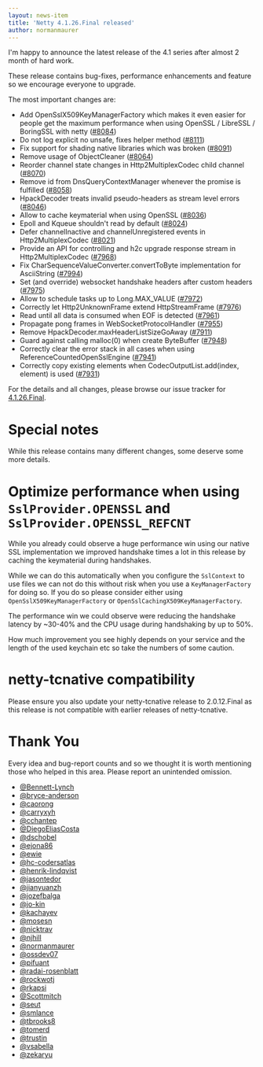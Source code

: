 ```yaml
---
layout: news-item
title: 'Netty 4.1.26.Final released'
author: normanmaurer
---
```


I'm happy to announce the latest release of the 4.1 series after almost 2 month of hard work.

These release contains bug-fixes, performance enhancements and feature so we encourage everyone to upgrade.

The most important changes are:

* Add OpenSslX509KeyManagerFactory which makes it even easier for people get the maximum performance when using OpenSSL / LibreSSL / BoringSSL  with netty ([#8084](https://github.com/netty/netty/pull/8084))
* Do not log explicit no unsafe, fixes helper method ([#8111](https://github.com/netty/netty/pull/8111))
* Fix support for shading native libraries which was broken ([#8091](https://github.com/netty/netty/pull/8091))
* Remove usage of ObjectCleaner ([#8064](https://github.com/netty/netty/pull/8064))
* Reorder channel state changes in Http2MultiplexCodec child channel ([#8070](https://github.com/netty/netty/pull/8070))
* Remove id from DnsQueryContextManager whenever the promise is fulfilled ([#8058](https://github.com/netty/netty/pull/8058))
* HpackDecoder treats invalid pseudo-headers as stream level errors ([#8046](https://github.com/netty/netty/pull/8046))
* Allow to cache keymaterial when using OpenSSL ([#8036](https://github.com/netty/netty/pull/8036))
* Epoll and Kqueue shouldn't read by default ([#8024](https://github.com/netty/netty/pull/8024))
* Defer channelInactive and channelUnregistered events in Http2MultiplexCodec ([#8021](https://github.com/netty/netty/pull/8021))
* Provide an API for controlling and h2c upgrade response stream in Http2MultiplexCodec ([#7968](https://github.com/netty/netty/pull/7968))
* Fix CharSequenceValueConverter.convertToByte implementation for AsciiString ([#7994](https://github.com/netty/netty/pull/7994))
* Set (and override) websocket handshake headers after custom headers ([#7975](https://github.com/netty/netty/pull/7975))
* Allow to schedule tasks up to Long.MAX_VALUE ([#7972](https://github.com/netty/netty/pull/7972))
* Correctly let Http2UnknownFrame extend HttpStreamFrame ([#7976](https://github.com/netty/netty/pull/7976))
* Read until all data is consumed when EOF is detected  ([#7961](https://github.com/netty/netty/pull/7961))
* Propagate pong frames in WebSocketProtocolHandler ([#7955](https://github.com/netty/netty/pull/7955))
* Remove HpackDecoder.maxHeaderListSizeGoAway ([#7911](https://github.com/netty/netty/pull/7911))
* Guard against calling malloc(0) when create ByteBuffer ([#7948](https://github.com/netty/netty/pull/7948))
* Correctly clear the error stack in all cases when using ReferenceCountedOpenSslEngine ([#7941](https://github.com/netty/netty/pull/7941))
* Correctly copy existing elements when CodecOutputList.add(index, element) is used ([#7931](https://github.com/netty/netty/pull/7931))

For the details and all changes, please browse our issue tracker for  [4.1.26.Final](https://github.com/netty/netty/issues?q=is%3Aclosed+milestone%3A4.1.26.Final).

# Special notes

While this release contains many different changes, some deserve some more details.

# Optimize performance when using `SslProvider.OPENSSL` and `SslProvider.OPENSSL_REFCNT`

While you already could observe a huge performance win using our native SSL implementation we improved handshake times a lot in this release by caching the keymaterial during handshakes.

While we can do this automatically when you configure the `SslContext` to use files we can not do this without risk when you use a `KeyManagerFactory` for doing so. If you do so please consider either using `OpenSslX509KeyManagerFactory` or `OpenSslCachingX509KeyManagerFactory`.

The performance win we could observe were reducing the handshake latency by ~30-40% and the CPU usage during handshaking by up to 50%.

How much improvement you see highly depends on your service and the length of the used keychain etc so take the numbers of some caution.

# netty-tcnative compatibility

Please ensure you also update your netty-tcnative release to 2.0.12.Final as this release is not compatible with earlier releases of netty-tcnative.

# Thank You

Every idea and bug-report counts and so we thought it is worth mentioning those who helped in this area. Please report an unintended omission.

* [@Bennett-Lynch](https://github.com/Bennett-Lynch)
* [@bryce-anderson](https://github.com/bryce-anderson)
* [@caorong](https://github.com/caorong)
* [@carryxyh](https://github.com/carryxyh)
* [@cchantep](https://github.com/cchantep)
* [@DiegoEliasCosta](https://github.com/DiegoEliasCosta)
* [@dschobel](https://github.com/dschobel)
* [@ejona86](https://github.com/ejona86)
* [@ewie](https://github.com/ewie)
* [@hc-codersatlas](https://github.com/hc-codersatlas)
* [@henrik-lindqvist](https://github.com/henrik-lindqvist)
* [@jasontedor](https://github.com/jasontedor)
* [@jianyuanzh](https://github.com/jianyuanzh)
* [@jozefbalga](https://github.com/jozefbalga)
* [@jo-kin](https://github.com/jo-kin)
* [@kachayev](https://github.com/kachayev)
* [@mosesn](https://github.com/mosesn)
* [@nicktrav](https://github.com/nicktrav)
* [@njhill](https://github.com/njhill)
* [@normanmaurer](https://github.com/normanmaurer)
* [@ossdev07](https://github.com/ossdev07)
* [@pifuant](https://github.com/pifuant)
* [@radai-rosenblatt](https://github.com/radai-rosenblatt)
* [@rockwotj](https://github.com/rockwotj)
* [@rkapsi](https://github.com/rkapsi)
* [@Scottmitch](https://github.com/Scottmitch)
* [@seut](https://github.com/seut)
* [@smlance](https://github.com/smlance)
* [@tbrooks8](https://github.com/tbrooks8)
* [@tomerd](https://github.com/tomerd)
* [@trustin](https://github.com/trustin)
* [@vsabella](https://github.com/vsabella)
* [@zekaryu](https://github.com/zekaryu)
